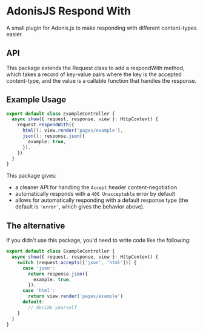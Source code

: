 # AdonisJS Respond With

A small plugin for Adonis.js to make responding with different content-types easier.

## API

This package extends the Request class to add a respondWith method, which takes a record of key-value pairs where the key is the accepted content-type, and the value is a callable function that handles the response.

## Example Usage

```typescript
export default class ExampleController {
  async show({ request, response, view }: HttpContext) {
    request.respondWith({
      html(): view.render('pages/example'),
      json(): response.json({
        example: true,
      }),
    })
  }
}
```

This package gives:

- a cleaner API for handling the `Accept` header content-negotiation
- automatically responds with a `406 Unacceptable` error by default
- allows for automatically responding with a default response type (the default is `'error'`, which gives the behavior above).

## The alternative

If you didn't use this package, you'd need to write code like the following:

```typescript
export default class ExampleController {
  async show({ request, response, view }: HttpContext) {
    switch (request.accepts(['json', 'html'])) {
      case 'json':
        return response.json({
          example: true,
        }),
      case 'html':
        return view.render('pages/example')
      default:
        // decide yourself
    }
  }
}
```
